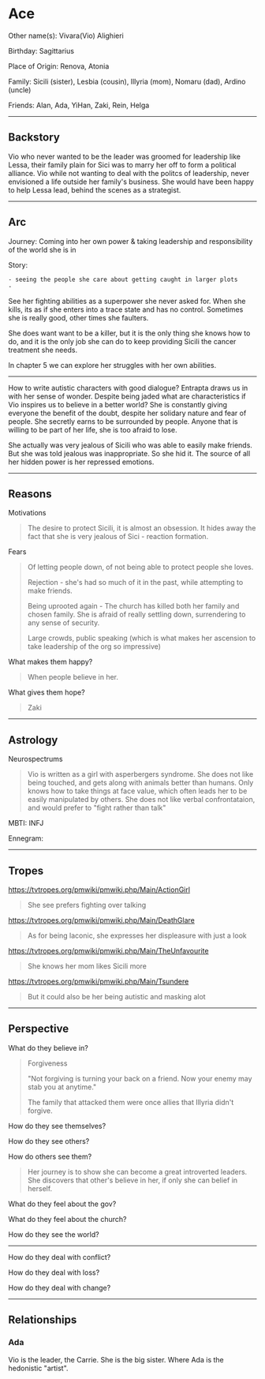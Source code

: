 # Ace

Other name(s): Vivara(Vio) Alighieri

Birthday: Sagittarius

Place of Origin: Renova, Atonia

Family: Sicili (sister), Lesbia (cousin), Illyria (mom), Nomaru (dad), Ardino (uncle)

Friends: Alan, Ada, YiHan, Zaki, Rein, Helga

------

## Backstory

Vio who never wanted to be the leader was groomed for leadership like Lessa, their family plain for Sici was to marry her off to form a political alliance. Vio while not wanting to deal with the politcs of leadership, never envisioned a life outside her family's business. She would have been happy to help Lessa lead, behind the scenes as a strategist.



---

## Arc

Journey: Coming into her own power & taking leadership and responsibility of the world she is in

Story: 

	- seeing the people she care about getting caught in larger plots
	- 

See her fighting abilities as a superpower she never asked for. When she kills, its as if she enters into a trace state and has no control. Sometimes she is really good, other times she faulters. 

She does want want to be a killer, but it is the only thing she knows how to do, and it is the only job she can do to keep providing Sicili the cancer treatment she needs.

In chapter 5 we can explore her struggles with her own abilities.

---

How to write autistic characters with good dialogue?
Entrapta draws us in with her sense of wonder. Despite being jaded what are characteristics if Vio inspires us to believe in a better world? She is constantly giving everyone the benefit of the doubt, despite her solidary nature and fear of people. She secretly earns to be surrounded by people. Anyone that is willing to be part of her life, she is too afraid to lose. 

She actually was very jealous of Sicili who was able to easily make friends. But she was told jealous was inappropriate. So she hid it. The source of all her hidden power is her repressed emotions.

------

## Reasons

Motivations

> The desire to protect Sicili, it is almost an obsession. It hides away the fact that she is very jealous of Sici - reaction formation.

Fears

> Of letting people down, of not being able to protect people she loves. 
>
> Rejection - she's had so much of it in the past, while attempting to make friends.
>
> Being uprooted again - The church has killed both her family and chosen family. She is afraid of really settling down, surrendering to any sense of security.
>
> Large crowds, public speaking (which is what makes her ascension to take leadership of the org so impressive)

What makes them happy?

> When people believe in her.

What gives them hope?

> Zaki

------

## Astrology

Neurospectrums

> Vio is written as a girl with asperbergers syndrome. She does not like being touched, and gets along with animals better than humans. Only knows how to take things at face value, which often leads her to be easily manipulated by others. She does not like verbal confrontataion, and would prefer to "fight rather than talk"

MBTI: INFJ

Ennegram:

---

## Tropes

 https://tvtropes.org/pmwiki/pmwiki.php/Main/ActionGirl

> She see prefers fighting over talking

https://tvtropes.org/pmwiki/pmwiki.php/Main/DeathGlare

> As for being laconic, she expresses her displeasure with just a look

https://tvtropes.org/pmwiki/pmwiki.php/Main/TheUnfavourite

> She knows her mom likes Sicili more

https://tvtropes.org/pmwiki/pmwiki.php/Main/Tsundere

> But it could also be her being autistic and masking alot

---

## Perspective

What do they believe in?

> Forgiveness
>
> "Not forgiving is turning your back on a friend. Now your enemy may stab you at anytime."
>
> The family that attacked them were once allies that Illyria didn't forgive.

How do they see themselves?

> 

How do they see others?

> 

How do others see them?

> Her journey is to show she can become a great introverted leaders. She discovers that other's believe in her, if only she can belief in herself.

What do they feel about the gov?

> 

What do they feel about the church?

> 

How do they see the world?

> 

------

How do they deal with conflict?

> 

How do they deal with loss?

> 

How do they deal with change?

> 

---

## Relationships

### Ada

Vio is the leader, the Carrie. She is the big sister. Where Ada is the hedonistic "artist".